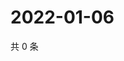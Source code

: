 # 2022-01-06

共 0 条

<!-- BEGIN WEIBO -->
<!-- 最后更新时间 Thu Jan 06 2022 01:15:26 GMT+0800 (China Standard Time) -->

<!-- END WEIBO -->
